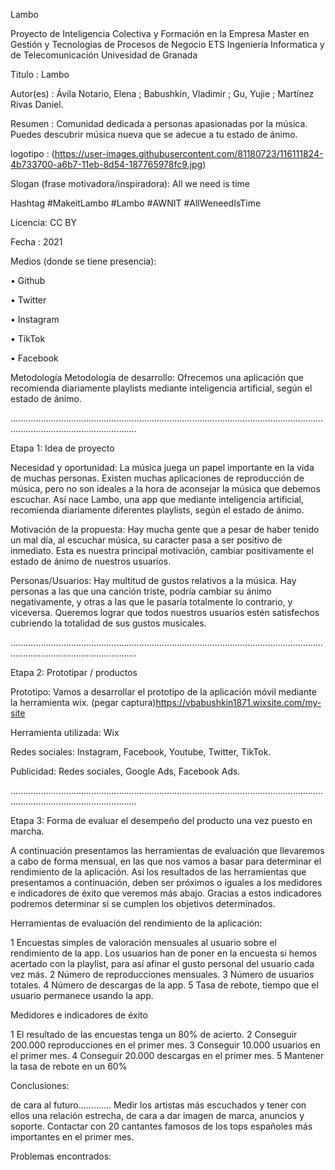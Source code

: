 Lambo

Proyecto de Inteligencia Colectiva y Formación en la Empresa Master en Gestión y Tecnologías de Procesos de Negocio ETS Ingeniería Informatica y de Telecomunicación Univesidad de Granada

Titulo : Lambo

Autor(es) : Ávila Notario, Elena ; Babushkin, Vladimir ; Gu, Yujie ; Martínez Rivas Daniel.

Resumen : Comunidad dedicada a personas apasionadas por la música. Puedes descubrir música nueva que se adecue a tu estado de ánimo.

logotipo : (https://user-images.githubusercontent.com/81180723/116111824-4b733700-a6b7-11eb-8d54-187765978fc9.jpg)

Slogan (frase motivadora/inspiradora): All we need is time

Hashtag #MakeitLambo #Lambo #AWNIT #AllWeneedIsTime

Licencia: CC BY

Fecha : 2021

Medios (donde se tiene presencia):

•	Github

•	Twitter

•	Instagram

•	TikTok

•	Facebook


Metodología Metodología de desarrollo: Ofrecemos una aplicación que recomienda diariamente playlists mediante inteligencia artificial, según el estado de ánimo.

..............................................................................................................................................................................

Etapa 1: Idea de proyecto

Necesidad y oportunidad: La música juega un papel importante en la vida de muchas personas. Existen muchas aplicaciones de reproducción de música, pero no son ideales a la hora de aconsejar la música que debemos escuchar. Así nace Lambo, una app que mediante inteligencia artificial, recomienda diariamente diferentes playlists, según el estado de ánimo. 

Motivación de la propuesta: Hay mucha gente que a pesar de haber tenido un mal día, al escuchar música, su caracter pasa a ser positivo de inmediato. Esta es nuestra principal motivación, cambiar positivamente el estado de ánimo de nuestros usuarios.

Personas/Usuarios: Hay multitud de gustos relativos a la música. Hay personas a las que una canción triste, podría cambiar su ánimo negativamente, y otras a las que le pasaría totalmente lo contrario, y viceversa. Queremos lograr que todos nuestros usuarios estén satisfechos cubriendo la totalidad de sus gustos musicales.

..............................................................................................................................................................................

Etapa 2: Prototipar / productos 

Prototipo: Vamos a desarrollar el prototipo de la aplicación móvil mediante la herramienta wix. (pegar captura)https://vbabushkin1871.wixsite.com/my-site

Herramienta utilizada: Wix

Redes sociales: Instagram, Facebook, Youtube, Twitter, TikTok.

Publicidad: Redes sociales, Google Ads, Facebook Ads.

..............................................................................................................................................................................

Etapa 3: Forma de evaluar el desempeño del producto una vez puesto en marcha.

A continuación presentamos las herramientas de evaluación que llevaremos a cabo de forma mensual, en las que nos vamos a basar para determinar el rendimiento de la aplicación. 
Así los resultados de las herramientas que presentamos a continuación, deben ser próximos o iguales a los medidores e indicadores de éxito que veremos más abajo. Gracias a estos indicadores podremos determinar si se cumplen los objetivos determinados. 


Herramientas de evaluación del rendimiento de la aplicación:

1 Encuestas simples de valoración mensuales al usuario sobre el rendimiento de la app. Los usuarios han de poner en la encuesta si hemos acertado con la playlist, para así afinar el gusto personal del usuario cada vez más.
2 Número de reproducciones mensuales.
3 Número de usuarios totales.
4 Número de descargas de la app.
5 Tasa de rebote, tiempo que el usuario permanece usando la app.


Medidores e indicadores de éxito

1 El resultado de las encuestas tenga un 80% de acierto.
2 Conseguir 200.000 reproducciones en el primer mes.
3 Conseguir 10.000 usuarios en el primer mes.
4 Conseguir 20.000 descargas en el primer mes.
5 Mantener la tasa de rebote en un 60%

Conclusiones:





de cara al futuro.............
Medir los artistas más escuchados y tener con ellos una relación estrecha, de cara a dar imagen de marca, anuncios y soporte.
Contactar con 20 cantantes famosos de los tops españoles más importantes en el primer mes. 

Problemas encontrados:

